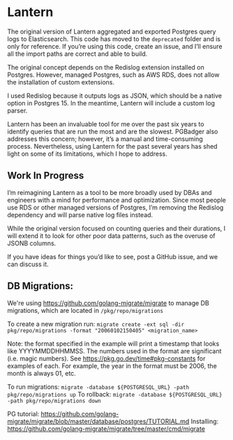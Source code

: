 # Lantern

The original version of Lantern aggregated and exported Postgres query logs to Elasticsearch. This code has moved to the `deprecated` folder and is only for reference. If you’re using this code, create an issue, and I’ll ensure all the import paths are correct and able to build. 

The original concept depends on the Redislog extension installed on Postgres. However, managed Postgres, such as AWS RDS, does not allow the installation of custom extensions. 

I used Redislog because it outputs logs as JSON, which should be a native option in Postgres 15. In the meantime, Lantern will include a custom log parser.  

Lantern has been an invaluable tool for me over the past six years to identify queries that are run the most and are the slowest. PGBadger also addresses this concern; however, it’s a manual and time-consuming process. Nevertheless, using Lantern for the past several years has shed light on some of its limitations, which I hope to address.

## Work In Progress

I’m reimagining Lantern as a tool to be more broadly used by DBAs and engineers with a mind for performance and optimization. Since most people use RDS or other managed versions of Postgres, I’m removing the Redislog dependency and will parse native log files instead. 

While the original version focused on counting queries and their durations, I will extend it to look for other poor data patterns, such as the overuse of JSONB columns.

If you have ideas for things you’d like to see, post a GitHub issue, and we can discuss it. 

## DB Migrations:

We're using https://github.com/golang-migrate/migrate to manage DB migrations, which are located in `/pkg/repo/migrations`

To create a new migration run: `migrate create -ext sql -dir pkg/repo/migrations -format "20060102150405" <migration_name>`

Note: the format specified in the example will print a timestamp that looks like YYYYMMDDHHMMSS. The numbers used in the format are significant (i.e. magic numbers). See https://pkg.go.dev/time#pkg-constants for examples of each. For example, the year in the format must be 2006, the month is always 01, etc. 

To run migrations: `migrate -database ${POSTGRESQL_URL} -path pkg/repo/migrations up`
To rollback: `migrate -database ${POSTGRESQL_URL} -path pkg/repo/migrations down`

PG tutorial: https://github.com/golang-migrate/migrate/blob/master/database/postgres/TUTORIAL.md
Installing: https://github.com/golang-migrate/migrate/tree/master/cmd/migrate
